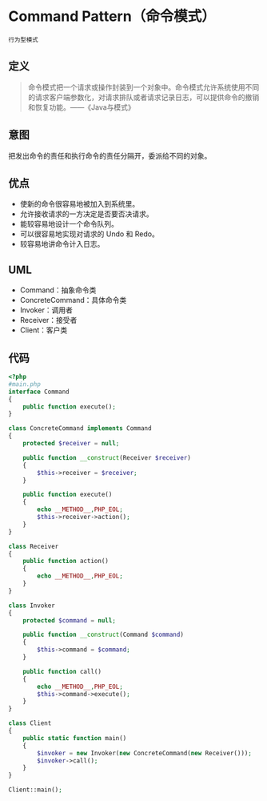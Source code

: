 # Command Pattern（命令模式）

`行为型模式`

## 定义

> 命令模式把一个请求或操作封装到一个对象中。命令模式允许系统使用不同的请求客户端参数化，对请求排队或者请求记录日志，可以提供命令的撤销和恢复功能。——《Java与模式》

## 意图

把发出命令的责任和执行命令的责任分隔开，委派给不同的对象。

## 优点

- 使新的命令很容易地被加入到系统里。
- 允许接收请求的一方决定是否要否决请求。
- 能较容易地设计一个命令队列。
- 可以很容易地实现对请求的 Undo 和 Redo。
- 较容易地讲命令计入日志。

## UML

- Command：抽象命令类
- ConcreteCommand：具体命令类
- Invoker：调用者
- Receiver：接受者
- Client：客户类

## 代码

```php
<?php
#main.php
interface Command
{
    public function execute();
}

class ConcreteCommand implements Command
{
    protected $receiver = null;

    public function __construct(Receiver $receiver)
    {
        $this->receiver = $receiver;
    }

    public function execute()
    {
        echo __METHOD__,PHP_EOL;
        $this->receiver->action();
    }
}

class Receiver
{
    public function action()
    {
        echo __METHOD__,PHP_EOL;
    }
}

class Invoker
{
    protected $command = null;

    public function __construct(Command $command)
    {
        $this->command = $command;
    }

    public function call()
    {
        echo __METHOD__,PHP_EOL;
        $this->command->execute();
    }
}

class Client
{
    public static function main()
    {
        $invoker = new Invoker(new ConcreteCommand(new Receiver()));
        $invoker->call();
    }
}

Client::main();
```
